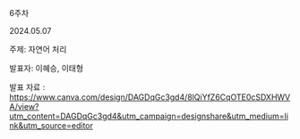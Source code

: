 6주차

2024.05.07 

주제: 자연어 처리 

발표자: 이혜승, 이태형

발표 자료 : https://www.canva.com/design/DAGDqGc3gd4/8lQiYfZ6CqOTE0cSDXHWVA/view?utm_content=DAGDqGc3gd4&utm_campaign=designshare&utm_medium=link&utm_source=editor


